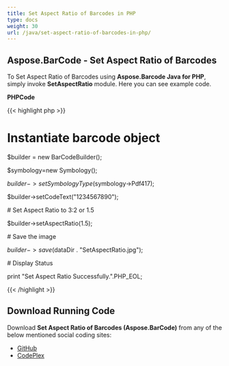```yaml
---
title: Set Aspect Ratio of Barcodes in PHP
type: docs
weight: 30
url: /java/set-aspect-ratio-of-barcodes-in-php/
---
```


## **Aspose.BarCode - Set Aspect Ratio of Barcodes**
To Set Aspect Ratio of Barcodes using **Aspose.Barcode Java for PHP**, simply invoke **SetAspectRatio** module. Here you can see example code.

**PHPCode**

{{< highlight php >}}

 # Instantiate barcode object

$builder = new BarCodeBuilder();

$symbology=new Symbology();

$builder->setSymbologyType($symbology->Pdf417);

$builder->setCodeText("1234567890");

\# Set Aspect Ratio to 3:2 or 1.5

$builder->setAspectRatio(1.5);

\# Save the image

$builder->save($dataDir . "SetAspectRatio.jpg");

\# Display Status

print "Set Aspect Ratio Successfully.".PHP_EOL;

{{< /highlight >}}
## **Download Running Code**
Download **Set Aspect Ratio of Barcodes (Aspose.BarCode)** from any of the below mentioned social coding sites:

- [GitHub](https://github.com/aspose-barcode/Aspose.BarCode-for-Java/blob/master/Plugins/Aspose_Barcode_Java_for_PHP/src/aspose/barcode/WorkingWith2DBarcodes/Utility2DBarcodeFeatures/SetAspectRatio.php)
- [CodePlex](https://asposebarcodejavaphp.codeplex.com/SourceControl/latest#src/aspose/barcode/WorkingWith2DBarcodes/Utility2DBarcodeFeatures/SetAspectRatio.php)
